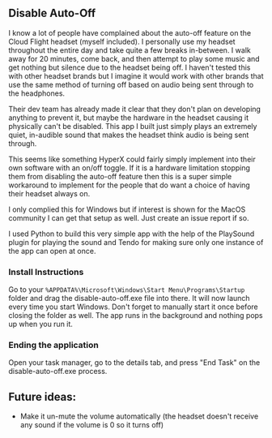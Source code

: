 ## Disable Auto-Off

I know a lot of people have complained about the auto-off feature on the Cloud Flight headset (myself included). I personally use my headset throughout the entire day and take quite a few breaks in-between. I walk away for 20 minutes, come back, and then attempt to play some music and get nothing but silence due to the headset being off. I haven't tested this with other headset brands but I imagine it would work with other brands that use the same method of turning off based on audio being sent through to the headphones.

Their dev team has already made it clear that they don't plan on developing anything to prevent it, but maybe the hardware in the headset causing it physically can't be disabled. This app I built just simply plays an extremely quiet, in-audible sound that makes the headset think audio is being sent through.

This seems like something HyperX could fairly simply implement into their own software with an on/off toggle. If it is a hardware limitation stopping them from disabling the auto-off feature then this is a super simple workaround to implement for the people that do want a choice of having their headset always on.

I only complied this for Windows but if interest is shown for the MacOS community I can get that setup as well. Just create an issue report if so.

I used Python to build this very simple app with the help of the PlaySound plugin for playing the sound and Tendo for making sure only one instance of the app can open at once.


### Install Instructions
Go to your `%APPDATA%\Microsoft\Windows\Start Menu\Programs\Startup` folder and drag the disable-auto-off.exe file into there.  It will now launch every time you start Windows.  Don't forget to manually start it once before closing the folder as well.  The app runs in the background and nothing pops up when you run it.


### Ending the application
Open your task manager, go to the details tab, and press "End Task" on the disable-auto-off.exe process.


## Future ideas:
- Make it un-mute the volume automatically (the headset doesn't receive any sound if the volume is 0 so it turns off)
